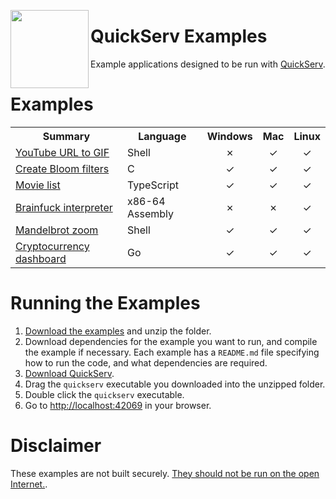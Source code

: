 <a href="https://github.com/jstrieb/quickserv"><img src="https://github.com/jstrieb/quickserv/blob/master/favicon.svg?raw=true" width="125" height="125" align="left"></a>

# **QuickServ Examples** 

Example applications designed to be run with [QuickServ](https://github.com/jstrieb/quickserv).


# Examples

<table>

<tr>
<th>Summary</th>
<th>Language</th>
<th>Windows</th>
<th>Mac</th>
<th>Linux</th>
</tr>

<tr>
<td><a href="youtube-gif">YouTube URL to GIF</a></td>
<td>Shell</td>
<td><div align="center">✗</div></td>
<td><div align="center">✓</div></td>
<td><div align="center">✓</div></td>
</tr>

<tr>
<td><a href="bloom-filter">Create Bloom filters</a></td>
<td>C</td>
<td><div align="center">✓</div></td>
<td><div align="center">✓</div></td>
<td><div align="center">✓</div></td>
</tr>

<tr>
<td><a href="movie-list">Movie list</a></td>
<td>TypeScript</td>
<td><div align="center">✓</div></td>
<td><div align="center">✓</div></td>
<td><div align="center">✓</div></td>
</tr>

<tr>
<td><a href="brainfuck">Brainfuck interpreter</a></td>
<td>x86-64 Assembly</td>
<td><div align="center">✗</div></td>
<td><div align="center">✗</div></td>
<td><div align="center">✓</div></td>
</tr>

<tr>
<td><a href="mandelbrot">Mandelbrot zoom</a></td>
<td>Shell</td>
<td><div align="center">✓</div></td>
<td><div align="center">✓</div></td>
<td><div align="center">✓</div></td>
</tr>
  
<tr>
<td><a href="crypto-dashboard">Cryptocurrency dashboard</a></td>
<td>Go</td>
<td><div align="center">✓</div></td>
<td><div align="center">✓</div></td>
<td><div align="center">✓</div></td>
</tr>

</table>


# Running the Examples

1. [Download the
   examples](https://github.com/jstrieb/quickserv-examples/archive/refs/heads/master.zip)
   and unzip the folder.
1. Download dependencies for the example you want to run, and compile the
   example if necessary. Each example has a `README.md` file specifying how to
   run the code, and what dependencies are required.
1. [Download QuickServ](https://github.com/jstrieb/quickserv/#get-started).
1. Drag the `quickserv` executable you downloaded into the unzipped folder.
1. Double click the `quickserv` executable.
1. Go to <http://localhost:42069> in your browser.


# Disclaimer

These examples are not built securely. [They should not be run on the open
Internet.](https://github.com/jstrieb/quickserv#disclaimer).
